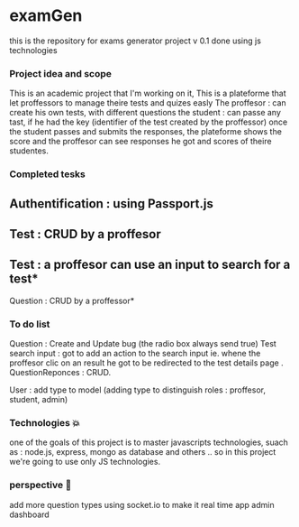 # examGen
this is the repository for exams generator project v 0.1 done using js technologies

### Project idea and scope
This is an academic project that I'm working on it, 
This is a plateforme that let proffessors to manage theire tests and quizes easly
The proffesor : can create his own tests, with different questions 
the student : can passe any tast, if he had the key (identifier of the test created by the proffessor)
once the student passes and submits the responses, the plateforme shows the score and the proffesor can see responses he got and scores of theire studentes.

### Completed tesks
Authentification : using Passport.js
---
Test : CRUD by a proffesor
---
Test : a proffesor can use an input to search for a test*
---
Question : CRUD by a proffessor*


### To do  list
Question : Create and Update bug (the radio box always send true)
Test search input : got to add an action to the search input ie. whene the proffesor clic on an result he got to be redirected to the test details page .
QuestionReponces : CRUD.

User : add type to model (adding type to distinguish roles : proffesor, student, admin)



### Technologies :collision:
one of the goals of this project is to master javascripts technologies, suach as : node.js, express, mongo as database and others .. so in this project we're going to use only JS technologies.

### perspective :rocket:
add more question types
using socket.io to make it real time app
admin dashboard
